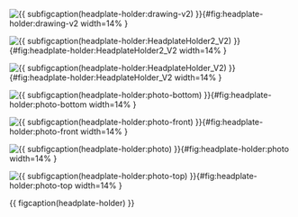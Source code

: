 <!-- MDFIGINCLUDE(headplate-holder) -->
<div id="fig:headplate-holder">


![{{ subfigcaption(headplate-holder:drawing-v2) }}](img/headplate-holder/drawing-v2.png){#fig:headplate-holder:drawing-v2 width=14% }

![{{ subfigcaption(headplate-holder:HeadplateHolder2_V2) }}](img/headplate-holder/HeadplateHolder2_V2.png){#fig:headplate-holder:HeadplateHolder2_V2 width=14% }

![{{ subfigcaption(headplate-holder:HeadplateHolder_V2) }}](img/headplate-holder/HeadplateHolder_V2.png){#fig:headplate-holder:HeadplateHolder_V2 width=14% }

![{{ subfigcaption(headplate-holder:photo-bottom) }}](img/headplate-holder/photo-bottom.jpg){#fig:headplate-holder:photo-bottom width=14% }

![{{ subfigcaption(headplate-holder:photo-front) }}](img/headplate-holder/photo-front.jpg){#fig:headplate-holder:photo-front width=14% }

![{{ subfigcaption(headplate-holder:photo) }}](img/headplate-holder/photo.jpg){#fig:headplate-holder:photo width=14% }

![{{ subfigcaption(headplate-holder:photo-top) }}](img/headplate-holder/photo-top.jpg){#fig:headplate-holder:photo-top width=14% }

{{ figcaption(headplate-holder) }}
</div>
<!-- /MDFIGINCLUDE(headplate-holder) -->
